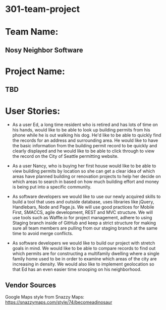 # 301-team-project

# Team Name:
## Nosy Neighbor Software

# Project Name:
## TBD

# User Stories:

- As a user Ed, a long time resident who is retired and has lots of time on his hands, would like to be able to look up building permits from his phone while he is out walking his dog. He'd like to be able to quickly find the records for an address and surrounding area. He would like to have the basic information from the building permit record to be quickly and clearly displayed and he would like to be able to click through to view the record on the City of Seattle permitting website.

- As a user Nancy, who is buying her first house would like to be able to view building permits by location so she can get a clear idea of which areas have planned building or renovation projects to help her decide on which areas to search in based on how much building effort and money is being put into a specific community.

- As software developers we would like to use our newly acquired skills to build a tool that uses and outside database, uses libraries like jQuery, Handlebars, Node and Page.js. We will use good practices for Mobile First, SMACCS, agile development, REST and MVC structure. We will use tools such as Waffle.io for project management, adhere to using Staging branch inside of GitHub and keep a strict structure for making sure all team members are pulling from our staging branch at the same time to avoid merge conflicts.

- As software developers we would like to build our project with stretch goals in mind. We would like to be able to compare records to find out which permits are for constructing a multifamily dwelling where a single family home used to be in order to examine which areas of the city are increasing in density. We would also like to implement geolocation so that Ed has an even easier time snooping on his neighborhood.


## Vendor Sources

Google Maps style from Snazzy Maps: https://snazzymaps.com/style/74/becomeadinosaur
